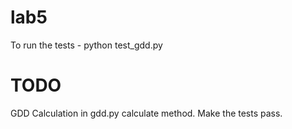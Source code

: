 lab5
====

To run the tests - python test_gdd.py

# TODO
GDD Calculation in gdd.py calculate method.
Make the tests pass.
